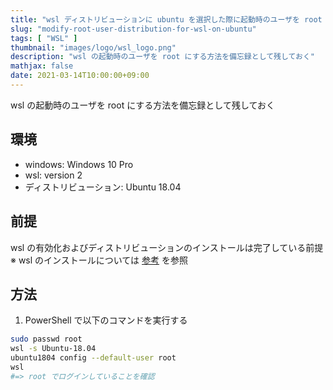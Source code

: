 ```yaml
---
title: "wsl ディストリビューションに ubuntu を選択した際に起動時のユーザを root に変更する方法"
slug: "modify-root-user-distribution-for-wsl-on-ubuntu"
tags: [ "WSL" ]
thumbnail: "images/logo/wsl_logo.png"
description: "wsl の起動時のユーザを root にする方法を備忘録として残しておく"
mathjax: false
date: 2021-03-14T10:00:00+09:00
---
```


wsl の起動時のユーザを root にする方法を備忘録として残しておく

## 環境

* windows: Windows 10 Pro
* wsl: version 2
* ディストリビューション: Ubuntu 18.04

## 前提

wsl の有効化およびディストリビューションのインストールは完了している前提
※ wsl のインストールについては [参考](https://docs.microsoft.com/ja-jp/windows/wsl/install-win10) を参照

## 方法

1. PowerShell で以下のコマンドを実行する

```bash
sudo passwd root
wsl -s Ubuntu-18.04
ubuntu1804 config --default-user root
wsl
#=> root でログインしていることを確認
```
